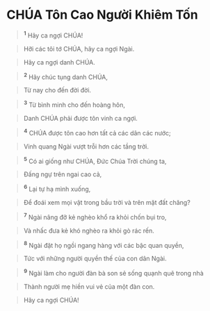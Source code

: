 

# CHÚA Tôn Cao Người Khiêm Tốn

> <sup><b>1</b></sup> Hãy ca ngợi CHÚA!
>


> Hỡi các tôi tớ CHÚA, hãy ca ngợi Ngài.
>


> Hãy ca ngợi danh CHÚA.
>


> <sup><b>2</b></sup> Hãy chúc tụng danh CHÚA,
>


> Từ nay cho đến đời đời.
>


> <sup><b>3</b></sup> Từ bình minh cho đến hoàng hôn,
>


> Danh CHÚA phải được tôn vinh ca ngợi.
>


> <sup><b>4</b></sup> CHÚA được tôn cao hơn tất cả các dân các nước;
>


> Vinh quang Ngài vượt trỗi hơn các tầng trời.
>


> <sup><b>5</b></sup> Có ai giống như CHÚA, Đức Chúa Trời chúng ta,
>


> Đấng ngự trên ngai cao cả,
>


> <sup><b>6</b></sup> Lại tự hạ mình xuống,
>


> Để đoái xem mọi vật trong bầu trời và trên mặt đất chăng?
>


> <sup><b>7</b></sup> Ngài nâng đỡ kẻ nghèo khổ ra khỏi chốn bụi tro,
>


> Và nhấc đưa kẻ khó nghèo ra khỏi gò rác rến.
>


> <sup><b>8</b></sup> Ngài đặt họ ngồi ngang hàng với các bậc quan quyền,
>


> Tức với những người quyền thế của con dân Ngài.
>


> <sup><b>9</b></sup> Ngài làm cho người đàn bà son sẻ sống quạnh quẽ trong nhà
>


> Thành người mẹ hiền vui vẻ của một đàn con.
>


> Hãy ca ngợi CHÚA!
>


